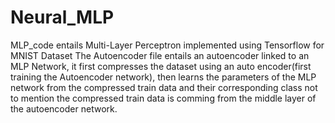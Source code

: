 # Neural_MLP
MLP_code entails Multi-Layer Perceptron implemented using Tensorflow for MNIST Dataset
The Autoencoder file entails an autoencoder linked to an MLP Network, it first compresses the dataset using an auto encoder(first training the Autoencoder network), then learns the parameters of the MLP network from the compressed train data and their corresponding class
not to mention the compressed train data is comming from the middle layer of the autoencoder network.

